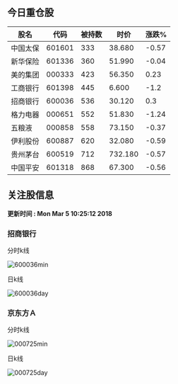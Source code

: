 
## 今日重仓股 

|股名|代码|被持数|时价|涨跌%|
|---|---|---|---|---|
|中国太保|601601|333|38.680|-0.57|
|新华保险|601336|360|51.990|-0.04|
|美的集团|000333|423|56.350|0.23|
|工商银行|601398|445|6.600|-1.2|
|招商银行|600036|536|30.120|0.3|
|格力电器|000651|552|51.830|-1.24|
|五粮液|000858|558|73.150|-0.37|
|伊利股份|600887|620|32.080|-0.59|
|贵州茅台|600519|712|732.180|-0.57|
|中国平安|601318|868|67.300|-0.56|

## 关注股信息
**更新时间 : Mon Mar  5 10:25:12 2018**
### 招商银行 
分时k线

![600036min](http://image.sinajs.cn/newchart/min/n/sh600036.gif)

日k线

![600036day](http://image.sinajs.cn/newchart/daily/n/sh600036.gif)

### 京东方Ａ 
分时k线

![000725min](http://image.sinajs.cn/newchart/min/n/sz000725.gif)

日k线

![000725day](http://image.sinajs.cn/newchart/daily/n/sz000725.gif)

